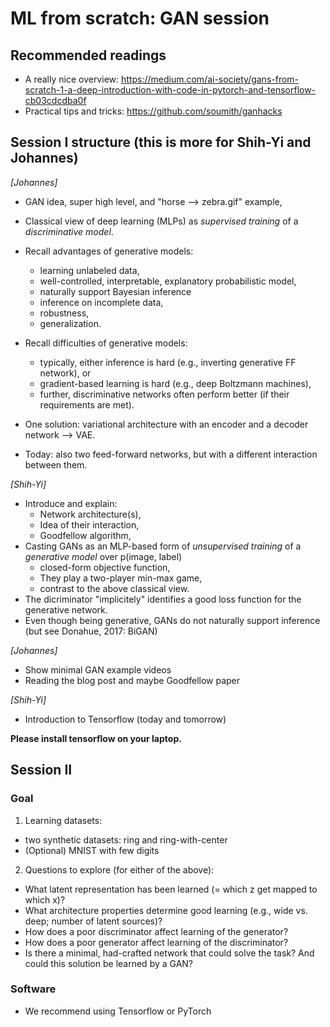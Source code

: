 # ML from scratch: GAN session

## Recommended readings

- A really nice overview: https://medium.com/ai-society/gans-from-scratch-1-a-deep-introduction-with-code-in-pytorch-and-tensorflow-cb03cdcdba0f
- Practical tips and tricks: https://github.com/soumith/ganhacks


## Session I structure (this is more for Shih-Yi and Johannes)

_[Johannes]_
- GAN idea, super high level, and "horse --> zebra.gif" example,
- Classical view of deep learning (MLPs) as _supervised training_ of a _discriminative model_.
- Recall advantages of generative models:
  * learning unlabeled data,
  * well-controlled, interpretable, explanatory probabilistic model,
  * naturally support Bayesian inference
  * inference on incomplete data,
  * robustness,
  * generalization.
- Recall difficulties of generative models:
  * typically, either inference is hard (e.g., inverting generative FF network), or
  * gradient-based learning is hard (e.g., deep Boltzmann machines),
  * further, discriminative networks often perform better (if their requirements are met).

- One solution: variational architecture with an encoder and a decoder network --> VAE.
- Today: also two feed-forward networks, but with a different interaction between them.

_[Shih-Yi]_
- Introduce and explain:
  * Network architecture(s),
  * Idea of their interaction,
  * Goodfellow algorithm,
- Casting GANs as an MLP-based form of _unsupervised training_ of a _generative model_ over p(image, label)
  * closed-form objective function,
  * They play a two-player min-max game,
  * contrast to the above classical view.
- The dicriminator "implicitely" identifies a good loss function for the generative network.
- Even though being generative, GANs do not naturally support inference (but see Donahue, 2017: BiGAN)

_[Johannes]_
- Show minimal GAN example videos
- Reading the blog post and maybe Goodfellow paper

_[Shih-Yi]_
- Introduction to Tensorflow (today and tomorrow)

**Please install tensorflow on your laptop.**



## Session II

### Goal

1. Learning datasets:
  *  two synthetic datasets: ring and ring-with-center
  * (Optional) MNIST with few digits
2. Questions to explore (for either of the above):
  * What latent representation has been learned (= which z get mapped to which x)?
  * What architecture properties determine good learning (e.g., wide vs. deep; number of latent sources)?
  * How does a poor discriminator affect learning of the generator?
  * How does a poor generator affect learning of the discriminator?
  * Is there a minimal, had-crafted network that could solve the task? And could this solution be learned by a GAN?

### Software
* We recommend using Tensorflow or PyTorch

